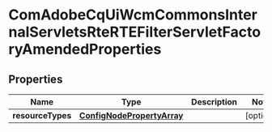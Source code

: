 

# ComAdobeCqUiWcmCommonsInternalServletsRteRTEFilterServletFactoryAmendedProperties

## Properties

Name | Type | Description | Notes
------------ | ------------- | ------------- | -------------
**resourceTypes** | [**ConfigNodePropertyArray**](ConfigNodePropertyArray.md) |  |  [optional]



